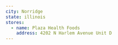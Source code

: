 ```yaml
---
city: Norridge
state: illinois
stores:
  - name: Plaza Health Foods
    address: 4202 N Harlem Avenue Unit D
---
```

